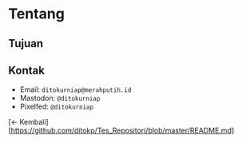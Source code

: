 # Tentang

## Tujuan

## Kontak
- Email: `ditokurniap@merahputih.id`
- Mastodon: `@ditokurniap`
- Pixelfed: `@ditokurniap`

[<- Kembali][https://github.com/ditokp/Tes_Repositori/blob/master/README.md]
